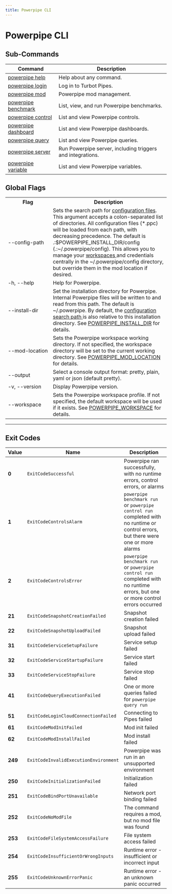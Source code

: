 ```yaml
---
title: Powerpipe CLI
---
```


# Powerpipe CLI

## Sub-Commands

| Command | Description
|-|-
| [powerpipe help](reference/cli/help)      | Help about any command.
| [powerpipe login](reference/cli/login)    | Log in to Turbot Pipes.
| [powerpipe mod](reference/cli/mod)        | Powerpipe mod management.
| [powerpipe benchmark](reference/cli/benchmark) | List, view, and run Powerpipe benchmarks.
| [powerpipe control](reference/cli/control)| List and view Powerpipe controls.
| [powerpipe dashboard](reference/cli/dashboard) | List and view Powerpipe dashboards.
| [powerpipe query](reference/cli/query)    | List and view Powerpipe queries.
| [powerpipe server](reference/cli/server)  | Run Powerpipe server, including triggers and integrations.
| [powerpipe variable](reference/cli/variable)| List and view Powerpipe variables.


## Global Flags

<table>
  <tr> 
    <th> Flag </th> 
    <th> Description </th> 
  </tr>

  <tr> 
    <td nowrap="true"> <inlineCode>--config-path</inlineCode> </td> 
    <td>  
    Sets the search path for <a href = "/docs/reference/config-files">configuration files</a>. This argument accepts a colon-separated list of directories.  All configuration files (<inlineCode>*.ppc</inlineCode>) will be loaded from each path, with decreasing precedence.  The default is <inlineCode>.:$POWERPIPE_INSTALL_DIR/config</inlineCode> (<inlineCode>.:~/.powerpipe/config</inlineCode>).  This allows you to manage your <a href="/docs/reference/config-files/workspace"> workspaces </a> and credentials centrally in the <inlineCode>~/.powerpipe/config</inlineCode> directory, but override them in the mod location if desired.
    </td> 
  </tr>   

  <tr> 
    <td nowrap="true"> <inlineCode>-h</inlineCode>, <inlineCode>--help</inlineCode> </td> 
    <td>  Help for Powerpipe. </td> 
  </tr>

  <tr> 
    <td nowrap="true"> <inlineCode>--install-dir</inlineCode>  </td> 
    <td> Set the installation directory for Powerpipe. Internal Powerpipe files will be written to and read from this path. The default is <inlineCode>~/.powerpipe</inlineCode>. By default, the <a href="/docs/run#configuration-files">configuration search path </a> is also relative to this installation directory.  See <a href="/docs/reference/env-vars/powerpipe_install_dir">POWERPIPE_INSTALL_DIR</a> for details.
    </td>
  </tr>

  <tr> 
    <td nowrap="true"> <inlineCode>--mod-location</inlineCode>  </td> 
    <td> Sets the Powerpipe workspace working directory.  If not specified, the workspace directory will be set to the current working directory.  See <a href="/docs/reference/env-vars/powerpipe_mod_location">POWERPIPE_MOD_LOCATION</a> for details. </td>
  </tr>

   <tr> 
    <td nowrap="true">  <inlineCode>--output</inlineCode> </td> 
    <td>  Select a console output format: <inlineCode>pretty</inlineCode>, <inlineCode>plain</inlineCode>, <inlineCode>yaml</inlineCode> or <inlineCode>json</inlineCode> (default <inlineCode>pretty</inlineCode>). </td>
  </tr>

  <tr> 
    <td nowrap="true"> <inlineCode>-v</inlineCode>, <inlineCode>--version</inlineCode>  </td> 
    <td>  Display Powerpipe version. </td> 
  </tr>

  <tr> 
    <td nowrap="true"> <inlineCode>--workspace	</inlineCode>  </td> 
    <td>  Sets the Powerpipe workspace profile. If not specified, the default workspace will be used if it exists. See <a href="/docs/reference/env-vars/powerpipe_workspace">POWERPIPE_WORKSPACE</a> for details. </td> 
  </tr>

</table>


---

## Exit Codes

|  Value  |   Name                                | Description
|---------|---------------------------------------|----------------------------------------
|   **0** | `ExitCodeSuccessful`                  | Powerpipe ran successfully, with no runtime errors, control errors, or alarms
|   **1** | `ExitCodeControlsAlarm`               | `powerpipe benchmark run` or `powerpipe control run` completed with no runtime or control errors, but there were one or more alarms
|   **2** | `ExitCodeControlsError`               | `powerpipe benchmark run` or `powerpipe control run` completed with no runtime errors,  but one or more control errors occurred
|  **21** | `ExitCodeSnapshotCreationFailed`      | Snapshot creation failed
|  **22** | `ExitCodeSnapshotUploadFailed`        | Snapshot upload failed
|  **31** | `ExitCodeServiceSetupFailure`         | Service setup failed
|  **32** | `ExitCodeServiceStartupFailure`       | Service start failed
|  **33** | `ExitCodeServiceStopFailure`          | Service stop failed
|  **41** | `ExitCodeQueryExecutionFailed`        | One or more queries failed for `powerpipe query run` 
|  **51** | `ExitCodeLoginCloudConnectionFailed`  | Connecting to Pipes failed
|  **61** | `ExitCodeModInitFailed`               | Mod init failed
|  **62** | `ExitCodeModInstallFailed`            | Mod install failed
| **249** | `ExitCodeInvalidExecutionEnvironment` | Powerpipe was run in an unsupported environment
| **250** | `ExitCodeInitializationFailed`        | Initialization failed
| **251** | `ExitCodeBindPortUnavailable`         | Network port binding failed
| **252** | `ExitCodeNoModFile`                   | The command requires a mod, but no mod file was found
| **253** | `ExitCodeFileSystemAccessFailure`     | File system access failed
| **254** | `ExitCodeInsufficientOrWrongInputs`   | Runtime error - insufficient or incorrect input
| **255** | `ExitCodeUnknownErrorPanic`           | Runtime error - an unknown panic occurred
